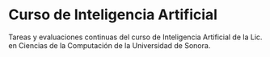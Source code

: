 # Curso de Inteligencia Artificial
Tareas y evaluaciones continuas del curso de Inteligencia Artificial de la Lic. en Ciencias de la Computación de la Universidad de Sonora.
